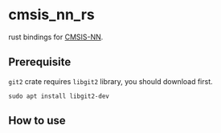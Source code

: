 # cmsis_nn_rs
rust bindings for [CMSIS-NN](https://github.com/ARM-software/CMSIS-NN).

## Prerequisite
`git2` crate requires `libgit2` library, you should download first.
```
sudo apt install libgit2-dev
```

## How to use

